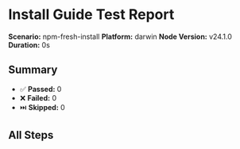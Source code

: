 # Install Guide Test Report

**Scenario:** npm-fresh-install
**Platform:** darwin
**Node Version:** v24.1.0
**Duration:** 0s

## Summary

- ✅ **Passed:** 0
- ❌ **Failed:** 0
- ⏭️ **Skipped:** 0

## All Steps

